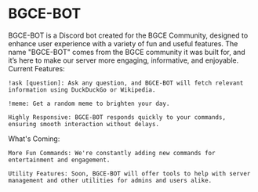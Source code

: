 # BGCE-BOT
BGCE-BOT is a Discord bot created for the BGCE Community, designed to enhance user experience with a variety of fun and useful features. The name "BGCE-BOT" comes from the BGCE community it was built for, and it’s here to make our server more engaging, informative, and enjoyable.
Current Features:

    !ask [question]: Ask any question, and BGCE-BOT will fetch relevant information using DuckDuckGo or Wikipedia.

    !meme: Get a random meme to brighten your day.

    Highly Responsive: BGCE-BOT responds quickly to your commands, ensuring smooth interaction without delays.

What's Coming:

    More Fun Commands: We're constantly adding new commands for entertainment and engagement.

    Utility Features: Soon, BGCE-BOT will offer tools to help with server management and other utilities for admins and users alike.
